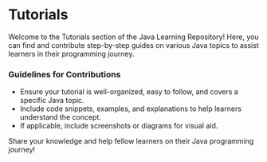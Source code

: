 # Tutorials

Welcome to the Tutorials section of the Java Learning Repository! Here, you can find and contribute step-by-step guides on various Java topics to assist learners in their programming journey.

### Guidelines for Contributions

- Ensure your tutorial is well-organized, easy to follow, and covers a specific Java topic.
- Include code snippets, examples, and explanations to help learners understand the concept.
- If applicable, include screenshots or diagrams for visual aid.

Share your knowledge and help fellow learners on their Java programming journey!
